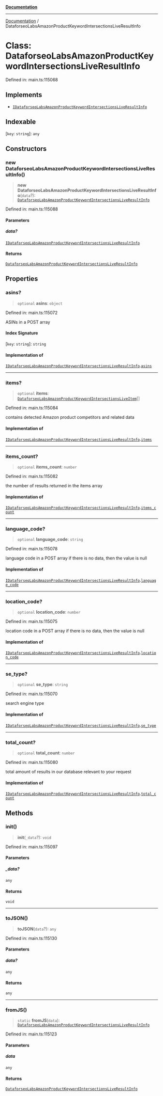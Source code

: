 [**Documentation**](../README.md)

***

[Documentation](../README.md) / DataforseoLabsAmazonProductKeywordIntersectionsLiveResultInfo

# Class: DataforseoLabsAmazonProductKeywordIntersectionsLiveResultInfo

Defined in: main.ts:115068

## Implements

- [`IDataforseoLabsAmazonProductKeywordIntersectionsLiveResultInfo`](../interfaces/IDataforseoLabsAmazonProductKeywordIntersectionsLiveResultInfo.md)

## Indexable

\[`key`: `string`\]: `any`

## Constructors

### new DataforseoLabsAmazonProductKeywordIntersectionsLiveResultInfo()

> **new DataforseoLabsAmazonProductKeywordIntersectionsLiveResultInfo**(`data`?): [`DataforseoLabsAmazonProductKeywordIntersectionsLiveResultInfo`](DataforseoLabsAmazonProductKeywordIntersectionsLiveResultInfo.md)

Defined in: main.ts:115088

#### Parameters

##### data?

[`IDataforseoLabsAmazonProductKeywordIntersectionsLiveResultInfo`](../interfaces/IDataforseoLabsAmazonProductKeywordIntersectionsLiveResultInfo.md)

#### Returns

[`DataforseoLabsAmazonProductKeywordIntersectionsLiveResultInfo`](DataforseoLabsAmazonProductKeywordIntersectionsLiveResultInfo.md)

## Properties

### asins?

> `optional` **asins**: `object`

Defined in: main.ts:115072

ASINs in a POST array

#### Index Signature

\[`key`: `string`\]: `string`

#### Implementation of

[`IDataforseoLabsAmazonProductKeywordIntersectionsLiveResultInfo`](../interfaces/IDataforseoLabsAmazonProductKeywordIntersectionsLiveResultInfo.md).[`asins`](../interfaces/IDataforseoLabsAmazonProductKeywordIntersectionsLiveResultInfo.md#asins)

***

### items?

> `optional` **items**: [`DataforseoLabsAmazonProductKeywordIntersectionsLiveItem`](DataforseoLabsAmazonProductKeywordIntersectionsLiveItem.md)[]

Defined in: main.ts:115084

contains detected Amazon product competitors and related data

#### Implementation of

[`IDataforseoLabsAmazonProductKeywordIntersectionsLiveResultInfo`](../interfaces/IDataforseoLabsAmazonProductKeywordIntersectionsLiveResultInfo.md).[`items`](../interfaces/IDataforseoLabsAmazonProductKeywordIntersectionsLiveResultInfo.md#items)

***

### items\_count?

> `optional` **items\_count**: `number`

Defined in: main.ts:115082

the number of results returned in the items array

#### Implementation of

[`IDataforseoLabsAmazonProductKeywordIntersectionsLiveResultInfo`](../interfaces/IDataforseoLabsAmazonProductKeywordIntersectionsLiveResultInfo.md).[`items_count`](../interfaces/IDataforseoLabsAmazonProductKeywordIntersectionsLiveResultInfo.md#items_count)

***

### language\_code?

> `optional` **language\_code**: `string`

Defined in: main.ts:115078

language code in a POST array
if there is no data, then the value is null

#### Implementation of

[`IDataforseoLabsAmazonProductKeywordIntersectionsLiveResultInfo`](../interfaces/IDataforseoLabsAmazonProductKeywordIntersectionsLiveResultInfo.md).[`language_code`](../interfaces/IDataforseoLabsAmazonProductKeywordIntersectionsLiveResultInfo.md#language_code)

***

### location\_code?

> `optional` **location\_code**: `number`

Defined in: main.ts:115075

location code in a POST array
if there is no data, then the value is null

#### Implementation of

[`IDataforseoLabsAmazonProductKeywordIntersectionsLiveResultInfo`](../interfaces/IDataforseoLabsAmazonProductKeywordIntersectionsLiveResultInfo.md).[`location_code`](../interfaces/IDataforseoLabsAmazonProductKeywordIntersectionsLiveResultInfo.md#location_code)

***

### se\_type?

> `optional` **se\_type**: `string`

Defined in: main.ts:115070

search engine type

#### Implementation of

[`IDataforseoLabsAmazonProductKeywordIntersectionsLiveResultInfo`](../interfaces/IDataforseoLabsAmazonProductKeywordIntersectionsLiveResultInfo.md).[`se_type`](../interfaces/IDataforseoLabsAmazonProductKeywordIntersectionsLiveResultInfo.md#se_type)

***

### total\_count?

> `optional` **total\_count**: `number`

Defined in: main.ts:115080

total amount of results in our database relevant to your request

#### Implementation of

[`IDataforseoLabsAmazonProductKeywordIntersectionsLiveResultInfo`](../interfaces/IDataforseoLabsAmazonProductKeywordIntersectionsLiveResultInfo.md).[`total_count`](../interfaces/IDataforseoLabsAmazonProductKeywordIntersectionsLiveResultInfo.md#total_count)

## Methods

### init()

> **init**(`_data`?): `void`

Defined in: main.ts:115097

#### Parameters

##### \_data?

`any`

#### Returns

`void`

***

### toJSON()

> **toJSON**(`data`?): `any`

Defined in: main.ts:115130

#### Parameters

##### data?

`any`

#### Returns

`any`

***

### fromJS()

> `static` **fromJS**(`data`): [`DataforseoLabsAmazonProductKeywordIntersectionsLiveResultInfo`](DataforseoLabsAmazonProductKeywordIntersectionsLiveResultInfo.md)

Defined in: main.ts:115123

#### Parameters

##### data

`any`

#### Returns

[`DataforseoLabsAmazonProductKeywordIntersectionsLiveResultInfo`](DataforseoLabsAmazonProductKeywordIntersectionsLiveResultInfo.md)
